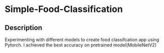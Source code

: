 # Simple-Food-Classification

## Description

Experimenting with different models to create food classifcation app using Pytorch. I achieved the best accuracy on pretrained model(MobileNetV2)